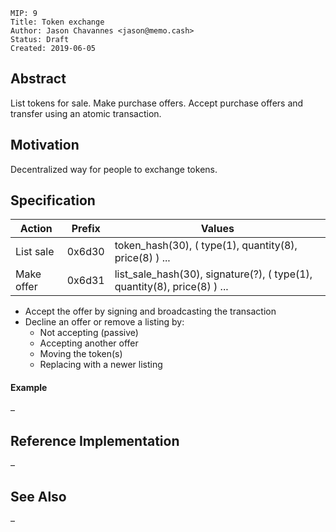 ```
MIP: 9
Title: Token exchange
Author: Jason Chavannes <jason@memo.cash>
Status: Draft
Created: 2019-06-05
```

## Abstract

List tokens for sale.
Make purchase offers.
Accept purchase offers and transfer using an atomic transaction.

## Motivation

Decentralized way for people to exchange tokens.

## Specification

| Action | Prefix | Values |
|---|---|---|
| List sale | 0x6d30 | token_hash(30), ( type(1), quantity(8), price(8) ) ... |
| Make offer | 0x6d31 | list_sale_hash(30), signature(?), ( type(1), quantity(8), price(8) ) ... |

- Accept the offer by signing and broadcasting the transaction
- Decline an offer or remove a listing by:
  - Not accepting (passive)
  - Accepting another offer
  - Moving the token(s)
  - Replacing with a newer listing

#### Example

–

## Reference Implementation

–

## See Also

–
